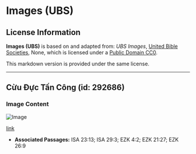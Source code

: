 # Images (UBS)

## License Information

**Images (UBS)** is based on and adapted from: _UBS Images_, [United Bible Societies](https://unitedbiblesocieties.org/), None, which is licensed under a [Public Domain CC0](https://creativecommons.org/public-domain/cc0/).

This markdown version is provided under the same license.



--------------------------------

## Cừu Đực Tấn Công (id: 292686)

### Image Content

![Image](https://cdn.aquifer.bible/aquifer-content/resources/Media/WEB-0398_battering_ram.jpg)

[link](https://cdn.aquifer.bible/aquifer-content/resources/Media/WEB-0398_battering_ram.jpg)

* **Associated Passages:** ISA 23:13; ISA 29:3; EZK 4:2; EZK 21:27; EZK 26:9

